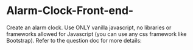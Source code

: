 # Alarm-Clock-Front-end-
Create an alarm clock. Use ONLY vanilla javascript, no libraries or frameworks allowed for Javascript (you can use any css framework like Bootstrap).  Refer to the question doc for more details:
